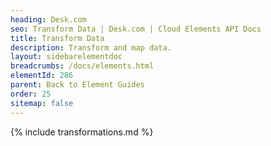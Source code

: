 ```yaml
---
heading: Desk.com
seo: Transform Data | Desk.com | Cloud Elements API Docs
title: Transform Data
description: Transform and map data.
layout: sidebarelementdoc
breadcrumbs: /docs/elements.html
elementId: 286
parent: Back to Element Guides
order: 25
sitemap: false
---
```


{% include transformations.md %}
